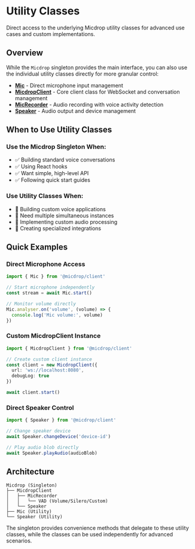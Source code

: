 # Utility Classes

Direct access to the underlying Micdrop utility classes for advanced use cases and custom implementations.

## Overview

While the `Micdrop` singleton provides the main interface, you can also use the individual utility classes directly for more granular control:

- **[Mic](./mic)** - Direct microphone input management
- **[MicdropClient](./micdrop-client)** - Core client class for WebSocket and conversation management  
- **[MicRecorder](./mic-recorder)** - Audio recording with voice activity detection
- **[Speaker](./speaker)** - Audio output and device management

## When to Use Utility Classes

### Use the Micdrop Singleton When:
- ✅ Building standard voice conversations
- ✅ Using React hooks  
- ✅ Want simple, high-level API
- ✅ Following quick start guides

### Use Utility Classes When:
- 🔧 Building custom voice applications
- 🔧 Need multiple simultaneous instances
- 🔧 Implementing custom audio processing
- 🔧 Creating specialized integrations

## Quick Examples

### Direct Microphone Access
```typescript
import { Mic } from '@micdrop/client'

// Start microphone independently
const stream = await Mic.start()

// Monitor volume directly
Mic.analyser.on('volume', (volume) => {
  console.log('Mic volume:', volume)
})
```

### Custom MicdropClient Instance
```typescript
import { MicdropClient } from '@micdrop/client'

// Create custom client instance
const client = new MicdropClient({
  url: 'ws://localhost:8080',
  debugLog: true
})

await client.start()
```

### Direct Speaker Control
```typescript
import { Speaker } from '@micdrop/client'

// Change speaker device
await Speaker.changeDevice('device-id')

// Play audio blob directly
await Speaker.playAudio(audioBlob)
```

## Architecture

```
Micdrop (Singleton)
├── MicdropClient
│   ├── MicRecorder
│   │   └── VAD (Volume/Silero/Custom)
│   └── Speaker
├── Mic (Utility)
└── Speaker (Utility)
```

The singleton provides convenience methods that delegate to these utility classes, while the classes can be used independently for advanced scenarios.